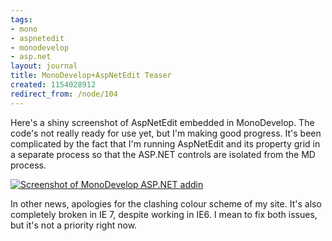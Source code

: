 ```yaml
---
tags:
- mono
- aspnetedit
- monodevelop
- asp.net
layout: journal
title: MonoDevelop+AspNetEdit Teaser
created: 1154028912
redirect_from: /node/104
---
```

Here's a shiny screenshot of AspNetEdit embedded in MonoDevelop. The code's not really ready for use yet, but I'm making good progress. It's been complicated by the fact that I'm running AspNetEdit and its property grid in a separate process so that the ASP.NET controls are isolated from the MD process.

<a href="http://mjhutchinson.com/files/images/MonoScreenshots/AspNetAddIn2.png"><img src="http://mjhutchinson.com/files/images/MonoScreenshots/AspNetAddIn2-small.png" alt="Screenshot of MonoDevelop ASP.NET addin"/></a>
<!--break-->
In other news, apologies for the clashing colour scheme of my site. It's also completely broken in IE 7, despite working in IE6. I mean to fix both issues, but it's not a priority right now.

